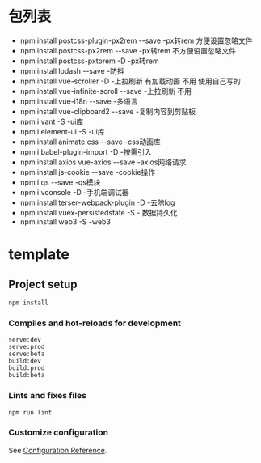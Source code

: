 # 包列表
- npm install postcss-plugin-px2rem  --save -px转rem 方便设置忽略文件
- npm install postcss-px2rem --save  -px转rem 不方便设置忽略文件
- npm install postcss-pxtorem -D -px转rem
- npm install lodash --save -防抖
- npm install vue-scroller -D -上拉刷新 有加载动画 不用 使用自己写的
- npm install vue-infinite-scroll --save -上拉刷新 不用
- npm install vue-i18n --save -多语言
- npm install vue-clipboard2  --save -复制内容到剪贴板
- npm i vant -S -ui库
- npm i element-ui -S -ui库
- npm install animate.css --save -css动画库
- npm i babel-plugin-import -D -按需引入
- npm install axios vue-axios --save -axios网络请求
- npm install js-cookie --save -cookie操作
- npm i qs --save -qs模块
- npm i vconsole -D -手机端调试器
- npm install terser-webpack-plugin -D -去除log
- npm install vuex-persistedstate -S - 数据持久化
- npm install web3 -S -web3



# template

## Project setup
```
npm install
```

### Compiles and hot-reloads for development
```
serve:dev
serve:prod
serve:beta
build:dev
build:prod
build:beta

```

### Lints and fixes files
```
npm run lint
```

### Customize configuration
See [Configuration Reference](https://cli.vuejs.org/config/).
